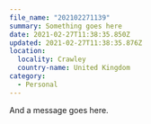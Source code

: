```yaml
---
file_name: "202102271139"
summary: Something goes here
date: 2021-02-27T11:38:35.850Z
updated: 2021-02-27T11:38:35.876Z
location:
  locality: Crawley
  country-name: United Kingdom
category:
  - Personal
---
```

And a message goes here.